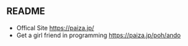 ## README ##

* Offical Site https://paiza.jp/
* Get a girl friend in programming https://paiza.jp/poh/ando
